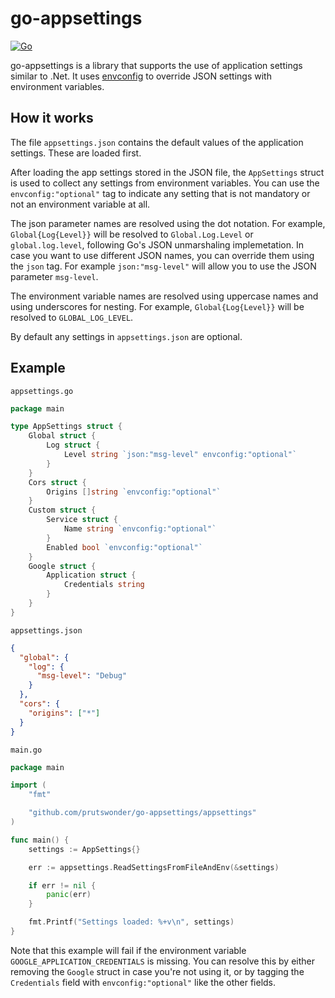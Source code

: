 # go-appsettings

[![Go](https://github.com/Prutswonder/go-appsettings/actions/workflows/go.yml/badge.svg)](https://github.com/Prutswonder/go-appsettings/actions/workflows/go.yml)

go-appsettings is a library that supports the use of application settings similar to .Net. It uses [envconfig](https://github.com/vrischmann/envconfig) to override JSON settings with environment variables.

## How it works

The file `appsettings.json` contains the default values of the application settings. These are loaded first.

After loading the app settings stored in the JSON file, the `AppSettings` struct is used to collect any settings from environment variables. You can use the `envconfig:"optional"` tag to indicate any setting that is not mandatory or not an environment variable at all.

The json parameter names are resolved using the dot notation. For example, `Global{Log{Level}}` will be resolved to `Global.Log.Level` or `global.log.level`, following Go's JSON unmarshaling implemetation. In case you want to use different JSON names, you can override them using the `json` tag. For example `json:"msg-level"` will allow you to use the JSON parameter `msg-level`.

The environment variable names are resolved using uppercase names and using underscores for nesting. For example, `Global{Log{Level}}` will be resolved to `GLOBAL_LOG_LEVEL`.

By default any settings in `appsettings.json` are optional.

## Example

`appsettings.go`
```go
package main

type AppSettings struct {
	Global struct {
		Log struct {
			Level string `json:"msg-level" envconfig:"optional"`
		}
	}
	Cors struct {
		Origins []string `envconfig:"optional"`
	}
	Custom struct {
		Service struct {
			Name string `envconfig:"optional"`
		}
		Enabled bool `envconfig:"optional"`
	}
	Google struct {
		Application struct {
			Credentials string
		}
	}
}
```

`appsettings.json`
```json
{
  "global": {
    "log": {
      "msg-level": "Debug"
    }
  },
  "cors": {
    "origins": ["*"]
  }
}
```


`main.go`
```go
package main

import (
	"fmt"

	"github.com/prutswonder/go-appsettings/appsettings"
)

func main() {
	settings := AppSettings{}

	err := appsettings.ReadSettingsFromFileAndEnv(&settings)

	if err != nil {
		panic(err)
	}

	fmt.Printf("Settings loaded: %+v\n", settings)
}
```

Note that this example will fail if the environment variable `GOOGLE_APPLICATION_CREDENTIALS` is missing. You can resolve this by either removing the `Google` struct in case you're not using it, or by tagging the `Credentials` field with `envconfig:"optional"` like the other fields.